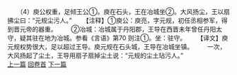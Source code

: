 　　（4）庾公权重，足倾王公①。庾在石头，王在冶城坐②。大风扬尘，王以扇拂尘曰：“元规尘污人。”
　　【注释】①庾公：庾亮，字元规，初任丞相参军，得到晋元帝的器重。
　　②冶城：冶城属于丹阳郡，王导在西晋未年曾任丹阳太守，疑其驻在地为冶城。参看《言语》第70 则注①。坐：驻守。
　　【译文】庾元规权势很大，足以超过王导。庾元规在石头城，王导在冶城坐镇。
　　一次，大风扬起了尘土，王导用扇子扇掉尘土说：“元规的尘土玷污人。”
<br>[上一篇](26_03) [回卷首](26_00) [下一篇](26_05)
